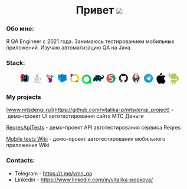 <h1 align="center">Привет
<img src="https://github.com/blackcater/blackcater/raw/main/images/Hi.gif" height="32"/></h1>
<h3>Обо мне:</h3>
Я QA Engineer с 2021 года. Занимаюсь тестированием мобильных приложений. Изучаю автоматизацию QA на Java.  






### Stack:

<p align="center">
<img width="6%" title="IntelliJ IDEA" src="media/logo/Intelij_IDEA.svg">
<img width="6%" title="Java" src="media/logo/Java.svg">
<img width="6%" title="Selenide" src="media/logo/Selenide.svg">
<img width="6%" title="Selenoid" src="media/logo/Selenoid.svg">
<img width="6%" title="Allure Report" src="media/logo/Allure_Report.svg">
<img width="5%" title="Allure TestOps" src="media/logo/AllureTestOps.svg">
<img width="6%" title="Gradle" src="media/logo/Gradle.svg">
<img width="6%" title="JUnit5" src="media/logo/JUnit5.svg">
<img width="6%" title="GitHub" src="media/logo/GitHub.svg">
<img width="6%" title="Jenkins" src="media/logo/Jenkins.svg">
<img width="6%" title="Telegram" src="media/logo/Telegram.svg">
<img width="6%" title="Apple" src="media/logo/apple.png">
<img width="6%" title="Android" src="media/logo/android.png">
</p>

### My projects

[www.mtsdengi.ru](https://github.com/vitalika-p/mtsdengi_project) -  демо-проект UI автотестирования сайта МТС Деньги

[ReqresApiTests](https://github.com/vitalika-p/ReqresApiTests-15/tree/api_tests) - демо-проект API автотестирования сервиса Reqres

[Mobile tests Wiki](https://github.com/vitalika-p/mobile_tests_wiki/tree/hw21) - демо-проект автотестирования мобильного приложения Wiki


### Contacts:


+  Telegram - https://t.me/vmn_qa
+  Linkedin - https://www.linkedin.com/in/vitalika-popkova/



